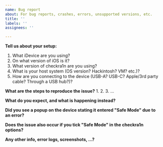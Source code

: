 ```yaml
---
name: Bug report
about: For bug reports, crashes, errors, unsupported versions, etc.
title: ''
labels: ''
assignees: ''

---
```


**Tell us about your setup:**
1. What iDevice are you using?
2. On what version of iOS is it?
3. What version of checkra1n are you using?
4. What is your host system (OS version? Hackintosh? VM? etc.)?
5. How are you connecting to the device (USB-A? USB-C? Apple/3rd party cable? Through a USB hub?)?

**What are the steps to reproduce the issue?**
1. 
2. 
3.
...

**What do you expect, and what is happening instead?**


**Did you see a popup on the device stating it entered "Safe Mode" due to an error?**


**Does the issue also occur if you tick "Safe Mode" in the checkra1n options?**


**Any other info, error logs, screenshots, ...?**
